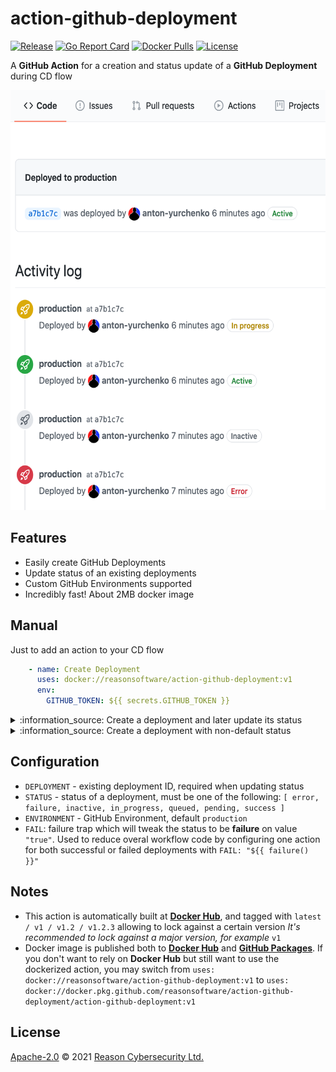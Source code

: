 # action-github-deployment

[![Release](https://img.shields.io/github/v/release/ReasonSoftware/action-github-deployment)](https://github.com/ReasonSoftware/action-github-deployment/releases/latest)
[![Go Report Card](https://goreportcard.com/badge/github.com/ReasonSoftware/action-github-deployment)](https://goreportcard.com/report/github.com/ReasonSoftware/action-github-deployment)
[![Docker Pulls](https://img.shields.io/docker/pulls/reasonsoftware/action-github-deployment)](https://hub.docker.com/r/reasonsoftware/action-github-deployment)
[![License](https://img.shields.io/github/license/ReasonSoftware/action-github-deployment)](LICENSE.md)

A **GitHub Action** for a creation and status update of a **GitHub Deployment** during CD flow

<img src="docs/activity.png" height="672">

## Features

- Easily create GitHub Deployments
- Update status of an existing deployments
- Custom GitHub Environments supported
- Incredibly fast! About 2MB docker image

## Manual

Just to add an action to your CD flow

```yaml
    - name: Create Deployment
      uses: docker://reasonsoftware/action-github-deployment:v1
      env:
        GITHUB_TOKEN: ${{ secrets.GITHUB_TOKEN }}
```

<details><summary>:information_source: Create a deployment and later update its status</summary>

```yaml
    - name: Create Deployment
      id: deployment
      uses: docker://reasonsoftware/action-github-deployment:v1
      env:
        GITHUB_TOKEN: ${{ secrets.GITHUB_TOKEN }}
    
    [...]

    - name: Update Status
      uses: docker://reasonsoftware/action-github-deployment:v1
      env:
        GITHUB_TOKEN: ${{ secrets.GITHUB_TOKEN }}
        DEPLOYMENT: ${{steps.deployment.outputs.id}}
        STATUS: success
```

You may also update the deployment to either `success` or `failure` in one step by providing an overall status as `FAIL` environmental variable:

```yaml
    [...]

    - name: Update Status
      uses: docker://reasonsoftware/action-github-deployment:v1
      env:
        GITHUB_TOKEN: ${{ secrets.GITHUB_TOKEN }}
        DEPLOYMENT: ${{steps.deployment.outputs.id}}
        STATUS: success
        FAIL: "${{ failure() }}"
```

</details>

<details><summary>:information_source: Create a deployment with non-default status</summary>

```yaml
    - name: Create Deployment
      uses: docker://reasonsoftware/action-github-deployment:v1
      env:
        GITHUB_TOKEN: ${{ secrets.GITHUB_TOKEN }}
        STATUS: in_progress
```

</details>

## Configuration

- `DEPLOYMENT` - existing deployment ID, required when updating status
- `STATUS` - status of a deployment, must be one of the following: `[ error, failure, inactive, in_progress, queued, pending, success ]`
- `ENVIRONMENT` - GitHub Environment, default `production`
- `FAIL`: failure trap which will tweak the status to be **failure** on value `"true"`. Used to reduce overal workflow code by configuring one action for both successful or failed deployments with `FAIL: "${{ failure() }}"`

## Notes

- This action is automatically built at [**Docker Hub**](https://hub.docker.com/r/reasonsoftware/action-github-deployment), and tagged with `latest / v1 / v1.2 / v1.2.3` allowing to lock against a certain version
*It's recommended to lock against a major version, for example* `v1`
- Docker image is published both to [**Docker Hub**](https://hub.docker.com/r/reasonsoftware/action-github-deployment) and [**GitHub Packages**](https://github.com/ReasonSoftware/action-github-deployment/packages). If you don't want to rely on **Docker Hub** but still want to use the dockerized action, you may switch from `uses: docker://reasonsoftware/action-github-deployment:v1` to `uses: docker://docker.pkg.github.com/reasonsoftware/action-github-deployment/action-github-deployment:v1`

## License

[Apache-2.0](LICENSE.md) © 2021 [Reason Cybersecurity Ltd.](https://www.reasonsecurity.com/)
